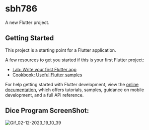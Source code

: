 # sbh786

A new Flutter project.

## Getting Started

This project is a starting point for a Flutter application.

A few resources to get you started if this is your first Flutter project:

- [Lab: Write your first Flutter app](https://docs.flutter.dev/get-started/codelab)
- [Cookbook: Useful Flutter samples](https://docs.flutter.dev/cookbook)

For help getting started with Flutter development, view the
[online documentation](https://docs.flutter.dev/), which offers tutorials,
samples, guidance on mobile development, and a full API reference.

## Dice Program ScreenShot:
![Gif_02-12-2023_19_10_39](https://github.com/shossain786/sbh786/assets/31798329/3eb8566e-fc4b-4db9-9950-82d3d242fa29)
